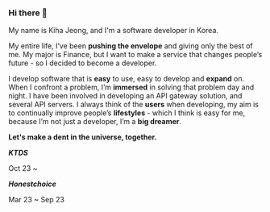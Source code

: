 ### Hi there 👋

My name is Kiha Jeong, and I'm a software developer in Korea.

My entire life, I’ve been **pushing the envelope** and giving only the best of me. My major is Finance, but I want to make a service that changes people’s future - so I decided to become a developer.

I develop software that is **easy** to use, easy to develop and **expand** on. When I confront a problem, I’m **immersed** in solving that problem day and night. I have been involved in developing an API gateway solution, and several API servers. I always think of the **users** when developing, my aim is to continually improve people’s **lifestyles** - which I think is easy for me, because I’m not just a developer, I’m a **big dreamer**.

**Let's make a dent in the universe, together.**

***KTDS***

Oct 23 ~

***Honestchoice*** 

Mar 23 ~ Sep 23

<!--
![Kiha's GitHub stats](https://github-readme-stats.vercel.app/api?username=KihaJeong1994&show_icons=true&theme=default)
-->

<!--
**KihaJeong1994/KihaJeong1994** is a ✨ _special_ ✨ repository because its `README.md` (this file) appears on your GitHub profile.

Here are some ideas to get you started:

- 🔭 I’m currently working on ...
- 🌱 I’m currently learning ...
- 👯 I’m looking to collaborate on ...
- 🤔 I’m looking for help with ...
- 💬 Ask me about ...
- 📫 How to reach me: ...
- 😄 Pronouns: ...
- ⚡ Fun fact: ...
-->
